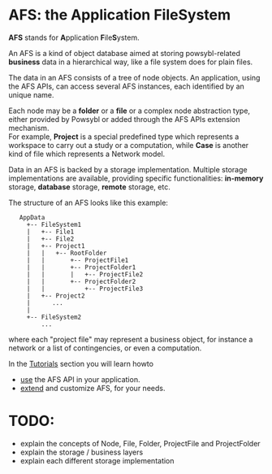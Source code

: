 # AFS: the Application FileSystem

**AFS** stands for **A**pplication **F**ile**S**ystem.

An AFS is a kind of object database aimed at storing powsybl-related **business** data in a hierarchical way, like a file system does for plain files.

The data in an AFS consists of a tree of node objects. An application, using the AFS APIs, can access several AFS instances, each identified by an unique name.  
  
Each node may be a **folder** or a **file** or a complex node abstraction type, either provided by Powsybl or added through the AFS APIs extension mechanism.  
For example, **Project** is a special predefined type which represents a workspace to carry out a study or a computation, while **Case** is another kind of file which represents a Network model.

Data in an AFS is backed by a storage implementation. Multiple storage implementations are available, providing specific functionalities: **in-memory** storage, **database** storage, **remote** storage, etc.

The structure of an AFS looks like this example: 


```
   AppData
     +-- FileSystem1
     |   +-- File1
     |   +-- File2
     |   +-- Project1
     |   |   +-- RootFolder
     |   |       +-- ProjectFile1
     |   |       +-- ProjectFolder1
     |   |       |   +-- ProjectFile2
     |   |       +-- ProjectFolder2
     |   |           +-- ProjectFile3
     |   +-- Project2
     |      ...
     |
     +-- FileSystem2
         ...
```

where each "project file" may represent a business object, for instance a network or a list of contingencies, or even a computation.


In the [Tutorials](../../tutorials/README.md) section you will learn howto
 - [use](../../tutorials/afs/howto-use-afs.md) the AFS API in your application.
 - [extend](../../tutorials/afs/howto-extend-afs.md) and customize AFS, for your needs.

# TODO:
- explain the concepts of Node, File, Folder, ProjectFile and ProjectFolder
- explain the storage / business layers
- explain each different storage implementation
